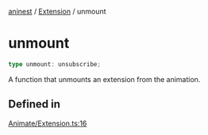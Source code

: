 [aninest](../../index.md) / [Extension](../index.md) / unmount

# unmount

```ts
type unmount: unsubscribe;
```

A function that unmounts an extension from the animation.

## Defined in

[Animate/Extension.ts:16](https://github.com/zphrs/aninest/blob/faa26c191e539bfffb0686de3335249d40ae5db1/core/src/Animate/Extension.ts#L16)
